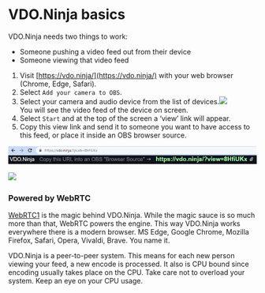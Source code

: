 # VDO.Ninja basics

VDO.Ninja needs two things to work:

* Someone pushing a video feed out from their device
* Someone viewing that video feed

1. Visit [https://vdo.ninja/](https://vdo.ninja/) with your web browser (Chrome, Edge, Safari).
2. Select `Add your camera to OBS`.
3. Select your camera and audio device from the list of devices.![](<../.gitbook/assets/camera picker>)\
   You will see the video feed of the device on screen.
4. Select `Start` and at the top of the screen a ‘view’ link will appear.
5. Copy this view link and send it to someone you want to have access to this feed, or place it inside an OBS browser source.

<div align="left">

<img src="../.gitbook/assets/image (1) (2) (1) (1) (1).png" alt="">

</div>

![](../.gitbook/assets/obs)

### Powered by WebRTC

[WebRTC](https://webrtc.org/)[1](broken-reference) is the magic behind VDO.Ninja. While the magic sauce is so much more than that, WebRTC powers the engine. This way VDO.Ninja works everywhere there is a modern browser. MS Edge, Google Chrome, Mozilla Firefox, Safari, Opera, Vivaldi, Brave. You name it.

VDO.Ninja is a peer-to-peer system. This means for each new person viewing your feed, a new encode is processed. It also is CPU bound since encoding usually takes place on the CPU. Take care not to overload your system. Keep an eye on your CPU usage.
